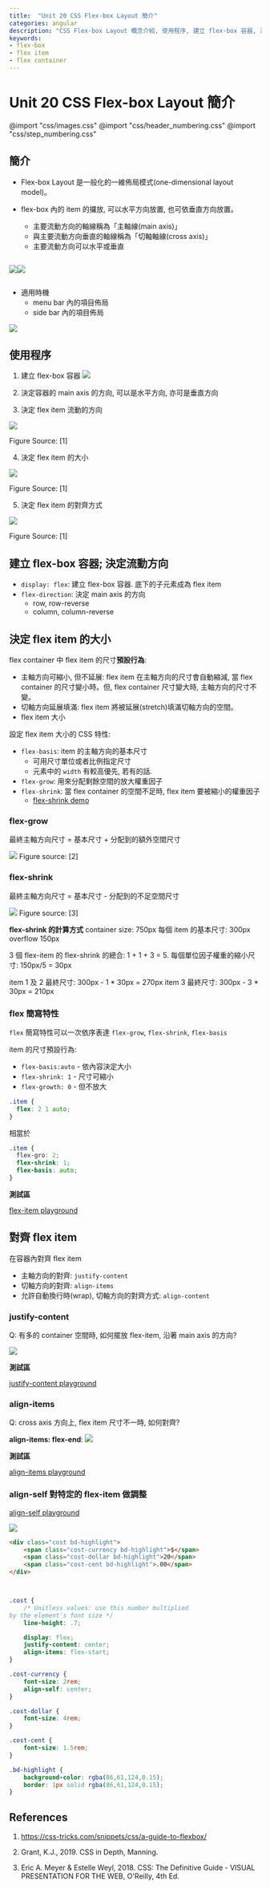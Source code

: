 ```yaml
---
title:  "Unit 20 CSS Flex-box Layout 簡介"
categories: angular
description: "CSS Flex-box Layout 概念介紹, 使用程序, 建立 flex-box 容器, 決定 flex item 的大小, 容器中對齊 flex item, 調整特定 flex item 的位置。"
keywords:
- flex-box
- flex item
- flex container
---
```



<link rel="stylesheet" href="/assets/css/header_numbering.css">
<link rel="stylesheet" href="/assets/css/step_numbering.css">


# Unit 20 CSS Flex-box Layout 簡介

@import "css/images.css"
@import "css/header_numbering.css"
@import "css/step_numbering.css"

## 簡介

- Flex-box Layout 是一般化的一維佈局模式(one-dimensional layout model)。

- flex-box 內的 item 的攞放, 可以水平方向放置, 也可依垂直方向放置。
  - 主要流動方向的軸線稱為「主軸線(main axis)」 
  - 與主要流動方向垂直的軸線稱為「切軸軸線(cross axis)」 
  - 主要流動方向可以水平或垂直

<div style="display: flex">

![](https://developer.mozilla.org/en-US/docs/Web/CSS/CSS_Flexible_Box_Layout/Basic_Concepts_of_Flexbox/basics1.png)

![](https://developer.mozilla.org/en-US/docs/Web/CSS/CSS_Flexible_Box_Layout/Basic_Concepts_of_Flexbox/basics2.png)

</div>


- 適用時機
  - menu bar 內的項目佈局
  - side bar 內的項目佈局

![](img/u20-i01.png)

## 使用程序

1. 建立 flex-box 容器
![](https://developer.mozilla.org/files/3739/flex_terms.png)

2. 決定容器的 main axis 的方向, 可以是水平方向, 亦可是垂直方向
3. 決定 flex item 流動的方向

<div style="max-width: 50%">

![](https://css-tricks.com/wp-content/uploads/2018/10/flex-direction.svg)

Figure Source: [1]

</div>

4. 決定 flex item 的大小

<div style="max-width: 50%">

![](https://css-tricks.com/wp-content/uploads/2018/10/flex-grow.svg)

Figure Source: [1]

</div>



5. 決定 flex item 的對齊方式

<div style="max-width: 50%">

![](https://css-tricks.com/wp-content/uploads/2018/10/justify-content.svg)

Figure Source: [1]

</div>


## 建立 flex-box 容器; 決定流動方向

- `display: flex`: 建立 flex-box 容器. 底下的子元素成為 flex item
- `flex-direction`: 決定 main axis 的方向
  - row, row-reverse
  - column, column-reverse

## 決定 flex item 的大小

flex container 中 flex item 的尺寸**預設行為**:
- 主軸方向可縮小, 但不延展: flex item 在主軸方向的尺寸會自動縮減, 當 flex container 的尺寸變小時。但, flex container 尺寸變大時, 主軸方向的尺寸不變。
- 切軸方向延展填滿: flex item 將被延展(stretch)填滿切軸方向的空間。
- flex item 大小

設定 flex item 大小的 CSS 特性:
- `flex-basis`:  item 的主軸方向的基本尺寸
  - 可用尺寸單位或者比例指定尺寸
  - 元素中的 `width` 有較高優先, 若有的話.
- `flex-grow`: 用來分配剩餘空間的放大權重因子
- `flex-shrink`: 當 flex container 的空間不足時, flex item 要被縮小的權重因子
  - [flex-shrink demo](https://developer.mozilla.org/en-US/docs/Web/CSS/flex-shrink)

### **flex-grow**
最終主軸方向尺寸 = 基本尺寸 + 分配到的額外空間尺寸

![](img/u20-i02.png)
Figure source: [2]

### **flex-shrink**

最終主軸方向尺寸 = 基本尺寸 - 分配到的不足空間尺寸

![](img/u20-i03.png)
Figure source: [3]

**flex-shrink 的計算方式**
container size: 750px
每個 item 的基本尺寸: 300px
overflow 150px

3 個 flex-item 的 flex-shrink 的總合: 1 + 1 + 3 = 5.
每個單位因子權重的縮小尺寸: 150px/5 = 30px

item 1 及 2 最終尺寸: 300px - 1 * 30px = 270px
item 3 最終尺寸: 300px - 3 * 30px = 210px

### flex 簡寫特性

`flex` 簡寫特性可以一次依序表達 `flex-grow`, `flex-shrink`, `flex-basis`

item 的尺寸預設行為:
- `flex-basis:auto` - 依內容決定大小
- `flex-shrink: 1` - 尺寸可縮小
- `flex-growth: 0` - 但不放大


```css
.item {
  flex: 2 1 auto;
}
```
相當於

```css
.item {
  flex-gro: 2;
  flex-shrink: 1;
  flex-basis: auto;
}
```

**測試區**

[flex-item playground](https://developer.mozilla.org/en-US/docs/Web/CSS/CSS_Flexible_Box_Layout/Basic_Concepts_of_Flexbox)

## 對齊 flex item

在容器內對齊 flex item

- 主軸方向的對齊: `justify-content`
- 切軸方向的對齊: `align-items`
- 允許自動換行時(wrap), 切軸方向的對齊方式:  `align-content`

### justify-content

Q: 有多的 container 空間時, 如何擺放 flex-item, 沿著 main axis 的方向?

![](https://developer.mozilla.org/en-US/docs/Web/CSS/CSS_Flexible_Box_Layout/Aligning_Items_in_a_Flex_Container/align6.png)

**測試區**

[justify-content playground](https://developer.mozilla.org/en-US/docs/Web/CSS/CSS_Flexible_Box_Layout/Aligning_Items_in_a_Flex_Container#aligning_content_on_the_main_axis)

### align-items

Q: cross axis 方向上, flex item 尺寸不一時, 如何對齊?

**align-items: flex-end**:
![](img/u20-i04.png)

**測試區**

[align-items playground](https://developer.mozilla.org/en-US/docs/Web/CSS/CSS_Flexible_Box_Layout/Aligning_Items_in_a_Flex_Container#the_cross_axis)

### align-self 對特定的 flex-item 做調整

[align-self playground](https://developer.mozilla.org/en-US/docs/Web/CSS/CSS_Flexible_Box_Layout/Aligning_Items_in_a_Flex_Container#aligning_one_item_with_align-self)

![](img/u20-i05.png)

```html
<div class="cost bd-highlight">
    <span class="cost-currency bd-highlight">$</span>
    <span class="cost-dollar bd-highlight">20</span>
    <span class="cost-cent bd-highlight">.00</span>
</div>
```

```css


.cost {
    /* Unitless values: use this number multiplied
by the element's font size */ 
    line-height: .7;

    display: flex;
    justify-content: center;
    align-items: flex-start;
}

.cost-currency {
    font-size: 2rem;
    align-self: center;
}

.cost-dollar {
    font-size: 4rem;
}

.cost-cent {
    font-size: 1.5rem;
}

.bd-highlight {
    background-color: rgba(86,61,124,0.15);
    border: 1px solid rgba(86,61,124,0.15);
}
```



## References

1. https://css-tricks.com/snippets/css/a-guide-to-flexbox/

2. Grant, K.J., 2019. CSS in Depth, Manning.

3. Eric A. Meyer & Estelle Weyl, 2018. CSS: The Definitive Guide - VISUAL PRESENTATION FOR THE WEB, O'Reilly, 4th Ed.

